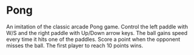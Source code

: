 # Pong

An imitation of the classic arcade Pong game.
Control the left paddle with W/S and the right paddle with Up/Down arrow keys.
The ball gains speed every time it hits one of the paddles.
Score a point when the opponent misses the ball.
The first player to reach 10 points wins.
